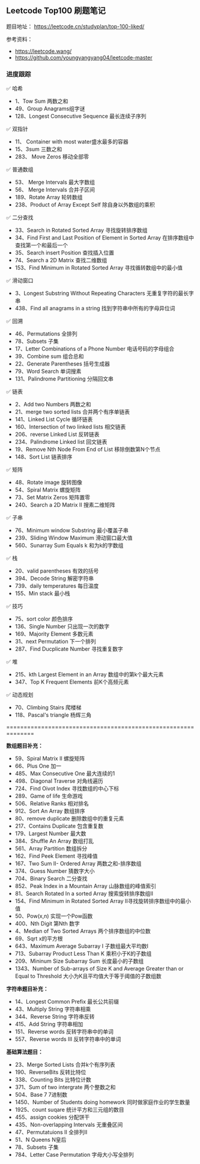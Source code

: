 
## Leetcode Top100 刷题笔记

题目地址： https://leetcode.cn/studyplan/top-100-liked/

参考资料：
- https://leetcode.wang/
- https://github.com/youngyangyang04/leetcode-master


### 进度跟踪

✅ 哈希
-  1、Tow Sum 两数之和
-  49、Group Anagrams组字谜
-  128、Longest Consecutive Sequence 最长连续子序列

✅ 双指针
- 11、 Container with most water盛水最多的容器
- 15、3sum 三数之和
- 283、 Move Zeros 移动全部零

✅ 普通数组
- 53、 Merge Intervals 最大字数组
- 56、 Merge Intervals 合并子区间
- 189、Rotate Array 轮转数组
- 238、Product of Array Except Self 除自身以外数组的乘积

✅ 二分查找
- 33、Search in Rotated Sorted Array 寻找旋转排序数组
- 34、Find First and Last Position of Element in Sorted Array  在排序数组中查找第一个和最后一个  
- 35、Search insert Position 查找插入位置
- 74、Search a 2D Matrix  查找二维数组
- 153、Find Minimum in Rotated Sorted Array  寻找循转数组中的最小值


✅ 滑动窗口
- 3、Longest Substring Without Repeating Characters 无重复字符的最长字串
- 438、Find all anagrams in a string 找到字符串中所有的字母异位词

✅ 回溯
- 46、Permutations 全排列
- 78、Subsets 子集
- 17、Letter Combinations of a Phone Number 电话号码的字母组合
- 39、Combine sum 组合总和
- 22、Generate Parentheses 括号生成器
- 79、Word Search 单词搜素
- 131、Palindrome Partitioning  分隔回文串


✅ 链表
- 2、Add two Numbers 两数之和
- 21、merge two sorted lists 合并两个有序单链表
- 141、Linked List Cycle 循环链表
- 160、Intersection of two linked lists 相交链表
- 206、reverse Linked List 反转链表
- 234、Palindrome Linked list 回文链表
- 19、Remove Nth Node From End of List   移除倒数第N个节点
- 148、Sort List 链表排序

✅ 矩阵
- 48、Rotate image 旋转图像
- 54、Spiral Matrix 螺旋矩阵
- 73、Set Matrix Zeros 矩阵置零
- 240、Search a 2D Matrix II 搜素二维矩阵

✅ 子串
- 76、Minimum window Substring 最小覆盖子串
- 239、Sliding Window Maximum 滑动窗口最大值
- 560、Sunarray Sum Equals k  和为k的字数组

✅ 栈
- 20、valid parentheses 有效的括号
- 394、Decode String 解密字符串
- 739、daily temperatures 每日温度
- 155、Min stack 最小栈

✅ 技巧
- 75、sort color 颜色排序
- 136、Single Number 只出现一次的数字
- 169、Majority Element 多数元素
- 31、next Permutation 下一个排列
- 287、Find Ducplicate Number  寻找重复数字

✅ 堆
- 215、kth Largest Element in an Array 数组中的第k个最大元素
- 347、Top K Frequent Elements 前K个高频元素

✅ 动态规划
- 70、Climbing Stairs 爬楼梯
- 118、Pascal's triangle 杨辉三角


==============================================================

**数组题目补充：**

- 59、Spiral Matrix II 螺旋矩阵
- 66、Plus One 加一
- 485、Max Consecutive One 最大连续的1
- 498、Diagonal Traverse 对角线遍历
- 724、Find Oivot Index 寻找数组的中心下标
- 289、Game of life 生命游戏
- 506、Relative Ranks 相对排名
- 912、Sort An Array 数组排序
- 80、remove duplicate 删除数组中的重复元素
- 217、Contains Duplicate 包含重复数
- 179、Largest Number 最大数
- 384、Shuffle An Array 数组打乱
- 561、Array Partition 数组拆分
- 162、Find Peek Element 寻找峰值
- 167、Two Sum II- Ordered Array 两数之和-排序数组
- 374、Guess Number 猜数字大小
- 704、Binary Search 二分查找
- 852、Peak Index in  a Mountain Array 山脉数组的峰值索引
- 81、Search Rotated In a sorted Array 搜索旋转排序数组II
- 154、Find Minimum in Rotated Sorted Array II寻找旋转排序数组中的最小值
- 50、Pow(x,n) 实现一个Pow函数
- 400、Nth Digit 第Nth 数字
- 4、Median of Two Sorted Arrays 两个排序数组的中位数
- 69、Sqrt  x的平方根
- 643、Maximum Average Subarray I 子数组最大平均数I
- 713、Subarray Product Less Than K 乘积小于K的子数组
- 209、Mininum Size Subarray Sum 长度最小的子数组
- 1343、Number of Sub-arrays of Size K and Average Greater than or Equal to Threshold  大小为K且平均值大于等于阈值的子数组数

**字符串题目补充：**

- 14、Longest Common Prefix 最长公共前缀
- 43、Multiply String 字符串相乘
- 344、Reverse String 字符串反转
- 415、Add String 字符串相加
- 151、Reverse words 反转字符串中的单词
- 557、Reverse words III  反转字符串中的单词

**基础算法题目：**

- 23、Merge Sorted Lists 合并k个有序列表
- 190、ReverseBits  反转比特位
- 338、Counting Bits 比特位计数
- 371、Sum of two intergrate 两个整数之和
- 504、Base 7  7进制数
- 1450、Number of Students doing homework 同时做家庭作业的学生数量
- 1925、count suqare 统计平方和三元组的数目
- 455、assign cookies 分配饼干
- 435、Non-overlapping Intervals 无重叠区间
- 47、Permutatuions II 全排列II
- 51、N Queens  N皇后
- 78、Subsets 子集
- 784、Letter Case Permutation 字母大小写全排列